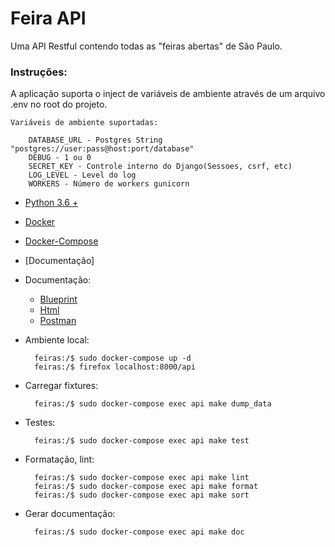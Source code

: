 # Feira API

Uma API Restful contendo todas as "feiras abertas" de São Paulo.

### Instruções:

A aplicação suporta o inject de variáveis de ambiente através de um arquivo .env no root do projeto.

    Variáveis de ambiente suportadas:

        DATABASE_URL - Postgres String "postgres://user:pass@host:port/database"
        DEBUG - 1 ou 0
        SECRET_KEY - Controle interno do Django(Sessoes, csrf, etc)
        LOG_LEVEL - Level do log
        WORKERS - Número de workers gunicorn

- [Python 3.6 +](https://www.python.org/downloads/)
- [Docker](https://www.docker.com/get-started)
- [Docker-Compose](https://docs.docker.com/compose/)
- [Documentação]

- Documentação:
    - [Blueprint](./docs/api.apib)
    - [Html](./docs/api.html)
    - [Postman](.docs/api.postman_collection.json)

- Ambiente local:

        feiras:/$ sudo docker-compose up -d
        feiras:/$ firefox localhost:8000/api

- Carregar fixtures:

        feiras:/$ sudo docker-compose exec api make dump_data

- Testes:

        feiras:/$ sudo docker-compose exec api make test

- Formatação, lint:

        feiras:/$ sudo docker-compose exec api make lint
        feiras:/$ sudo docker-compose exec api make format
        feiras:/$ sudo docker-compose exec api make sort

- Gerar documentação:

        feiras:/$ sudo docker-compose exec api make doc

